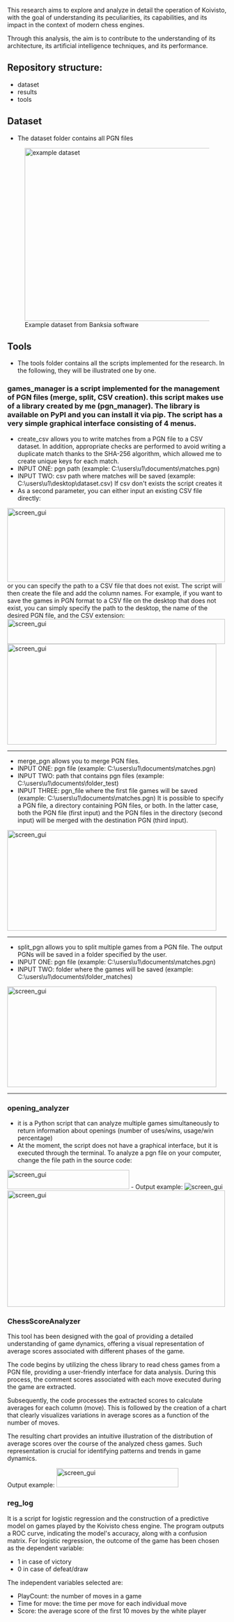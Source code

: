This research aims to explore and analyze in detail the operation of Koivisto, with the goal of understanding its peculiarities, its capabilities, and its impact in the context of modern chess engines.

Through this analysis, the aim is to contribute to the understanding of its architecture, its artificial intelligence techniques, and its performance.

## Repository structure:
- dataset
- results
- tools

## Dataset
- The dataset folder contains all PGN files
<figure>
  <img src="./images/table_ex.png" alt="example dataset"  width = "500" height = "397">
  <figcaption>
    Example dataset from Banksia software
  </figcaption>
</figure>

## Tools
- The tools folder contains all the scripts implemented for the research. In the following, they will be illustrated one by one.

### games_manager is a script implemented for the management of PGN files (merge, split, CSV creation). this script makes use of a library created by me (pgn_manager). The library is available on PyPI and you can install it via pip. The script has a very simple graphical interface consisting of 4 menus.
- create_csv allows you to write matches from a PGN file to a CSV dataset. In addition, appropriate checks are performed to avoid writing a duplicate match thanks to the SHA-256 algorithm, which allowed me to create unique keys for each match.
- INPUT ONE: pgn path (example: C:\users\u1\documents\matches.pgn)
- INPUT TWO: csv path where matches will be saved (example: C:\users\u1\desktop\dataset.csv) If csv don't exists the script creates it
- As a second parameter, you can either input an existing CSV file directly:
<img src="./images/screen_select_csv_ex.png" alt="screen_gui" width = "500" height = "170">
or you can specify the path to a CSV file that does not exist. The script will then create the file and add the column names. For example, if you want to save the games in PGN format to a CSV file on the desktop that does not exist, you can simply specify the path to the desktop, the name of the desired PGN file, and the CSV extension:
<img src="./images/ex_csv_not_exist.png" alt="screen_gui" width = "500" height = "57">
<img src="./images/screen_pgnmanager1.png" alt="screen_gui" width = "480" height = "231">

---------------------------------------------------------------------------------------------------------------------------------------

-  merge_pgn allows you to merge PGN files.
- INPUT ONE: pgn file (example: C:\users\u1\documents\matches.pgn)
- INPUT TWO: path that contains pgn files (example: C:\users\u1\documents\folder_test)
- INPUT THREE: pgn_file where the first file games will be saved (example: C:\users\u1\documents\matches.pgn)
It is possible to specify a PGN file, a directory containing PGN files, or both. In the latter case, both the PGN file (first input) and the PGN files in the directory (second input) will be merged with the destination PGN (third input).
<img src="./images/screen_pgnmanager2.png" alt="screen_gui" width = "480" height = "231">

---------------------------------------------------------------------------------------------------------------------------------------

- split_pgn allows you to split multiple games from a PGN file. The output PGNs will be saved in a folder specified by the user.
- INPUT ONE: pgn file (example: C:\users\u1\documents\matches.pgn)
- INPUT TWO: folder where the games will be saved (example: C:\users\u1\documents\folder_matches)
<img src="./images/screen_pgnmanager3.png" alt="screen_gui" width = "480" height = "231">

---------------------------------------------------------------------------------------------------------------------------------------

### opening_analyzer
- it is a Python script that can analyze multiple games simultaneously to return information about openings (number of uses/wins, usage/win percentage)
- At the moment, the script does not have a graphical interface, but it is executed through the terminal. To analyze a pgn file on your computer, change the file path in the source code:
<img src="./images/screen_del_dupl.png" alt="screen_gui" width = "280" height = "44">
- Output example:
<img src="./images/screen_match_analyst_output.png" alt="screen_gui">
<img src="./images/screen_graph_bar_ex.png" alt="screen_gui" width = "500" height = "267">

### ChessScoreAnalyzer
This tool has been designed with the goal of providing a detailed understanding of game dynamics, offering a visual representation of average scores associated with different phases of the game.

The code begins by utilizing the chess library to read chess games from a PGN file, providing a user-friendly interface for data analysis. During this process, the comment scores associated with each move executed during the game are extracted.

Subsequently, the code processes the extracted scores to calculate averages for each column (move). This is followed by the creation of a chart that clearly visualizes variations in average scores as a function of the number of moves.

The resulting chart provides an intuitive illustration of the distribution of average scores over the course of the analyzed chess games. Such representation is crucial for identifying patterns and trends in game dynamics.

Output example:
<img src="./results/0,1/Koivisto_Berserk/score_graph_koiv_bers_tesi.png" alt="screen_gui" width = "280" height = "44">

### reg_log
It is a script for logistic regression and the construction of a predictive model on games played by the Koivisto chess engine. The program outputs a ROC curve, indicating the model's accuracy, along with a confusion matrix.
For logistic regression, the outcome of the game has been chosen as the dependent variable:
- 1 in case of victory
- 0 in case of defeat/draw

The independent variables selected are:
- PlayCount: the number of moves in a game
- Time for move: the time per move for each individual move
- Score: the average score of the first 10 moves by the white player

